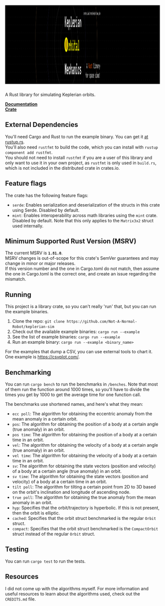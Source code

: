 <h1>
    <img src="./images/banner/banner-wide.svg" aria-label="Keplerian Orbital Mechanics" title="Keplerian Orbital Mechanics" height="256">
</h1>

A Rust library for simulating Keplerian orbits.

**[Documentation](https://docs.rs/keplerian-sim/)**  
**[Crate](https://crates.io/crates/keplerian-sim)**

## External Dependencies
You'll need Cargo and Rust to run the example binary. You can get it [at rustup.rs](https://rustup.rs/).  
You'll also need `rustfmt` to build the code, which you can install with `rustup component add rustfmt`.  
You should not need to install `rustfmt` if you are a user of this library and only want to use it in your own project, as `rustfmt` is only used in `build.rs`, which is not included in the distributed crate in crates.io.

## Feature flags
The crate has the following feature flags:
- `serde`: Enables serialization and deserialization of the structs in this crate using Serde. Disabled by default.
- `mint`: Enables interoperability across math libraries using the `mint` crate. Disabled by default. Note that this only applies to the `Matrix3x2` struct used internally.

## Minimum Supported Rust Version (MSRV)
<!-- When changing the MSRV, don't forget to change `Cargo.toml`! -->
The current MSRV is **`1.81.0`**.  
MSRV changes is out-of-scope for this crate's SemVer guarantees and may change in minor or major releases.  
If this version number and the one in Cargo.toml do not match, then assume the one in Cargo.toml is the correct one, and create an issue regarding the mismatch.

## Running
This project is a library crate, so you can't really 'run' that, but you can run the example binaries.  
1. Clone the repo: `git clone https://github.com/Not-A-Normal-Robot/keplerian-sim`
2. Check out the available example binaries: `cargo run --example`
3. See the list of example binaries: `cargo run --example`
3. Run an example binary: `cargo run --example <binary_name>`

For the examples that dump a CSV, you can use external tools to chart it.  
One example is https://csvplot.com/.

## Benchmarking
You can run `cargo bench` to run the benchmarks in `/benches`. Note that most of them run the function around 1000 times, so you'll have to divide the times you get by 1000 to get the average time for one function call.

The benchmarks use shortened names, and here's what they mean:
- `ecc poll`: The algorithm for obtaining the eccentric anomaly from the mean anomaly in a certain orbit.
- `pos`: The algorithm for obtaining the position of a body at a certain angle (true anomaly) in an orbit.
- `pos time`: The algorithm for obtaining the position of a body at a certain time in an orbit.
- `vel`: The algorithm for obtaining the velocity of a body at a certain angle (true anomaly) in an orbit.
- `vel time`: The algorithm for obtaining the velocity of a body at a certain time in an orbit.
- `sv`: The algorithm for obtaining the state vectors (position and velocity) of a body at a certain angle (true anomaly) in an orbit.
- `sv time`: The algorithm for obtaining the state vectors (position and velocity) of a body at a certain time in an orbit.
- `tilt poll`: The algorithm for tilting a certain point from 2D to 3D based on the orbit's inclination and longitude of ascending node.
- `true poll`: The algorithm for obtaining the true anomaly from the mean anomaly in an orbit.
- `hyp`: Specifies that the orbit/trajectory is hyperbolic. If this is not present, then the orbit is elliptic.
- `cached`: Specifies that the orbit struct benchmarked is the regular `Orbit` struct.
- `compact`: Specifies that the orbit struct benchmarked is the `CompactOrbit` struct instead of the regular `Orbit` struct.

## Testing
You can run `cargo test` to run the tests.

## Resources
I did not come up with the algorithms myself. For more information and useful resources to learn about the algorithms used, check out the `CREDITS.md` file.